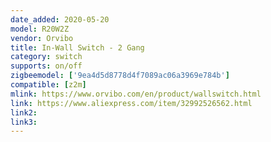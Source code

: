 ```yaml
---
date_added: 2020-05-20
model: R20W2Z
vendor: Orvibo
title: In-Wall Switch - 2 Gang
category: switch
supports: on/off
zigbeemodel: ['9ea4d5d8778d4f7089ac06a3969e784b']
compatible: [z2m]
mlink: https://www.orvibo.com/en/product/wallswitch.html
link: https://www.aliexpress.com/item/32992526562.html
link2: 
link3: 
---
```

